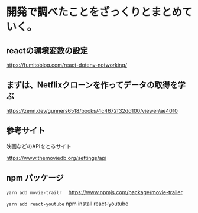 # 開発で調べたことをざっくりとまとめていく。


## reactの環境変数の設定

https://fumitoblog.com/react-dotenv-notworking/

## まずは、Netflixクローンを作ってデータの取得を学ぶ

https://zenn.dev/gunners6518/books/4c4672f32dd100/viewer/ae4010


## 参考サイト

映画などのAPIをとるサイト

https://www.themoviedb.org/settings/api


## npm パッケージ

`yarn add movie-trailr  `
https://www.npmjs.com/package/movie-trailer

`yarn add react-youtube`
npm install react-youtube
